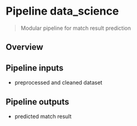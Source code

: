 # Pipeline data_science

> Modular pipeline for match result prediction

## Overview

<!---
Please describe your modular pipeline here.
-->

## Pipeline inputs
- preprocessed and cleaned dataset
<!---
The list of pipeline inputs.
-->

## Pipeline outputs
- predicted match result
<!---
The list of pipeline outputs.
-->

